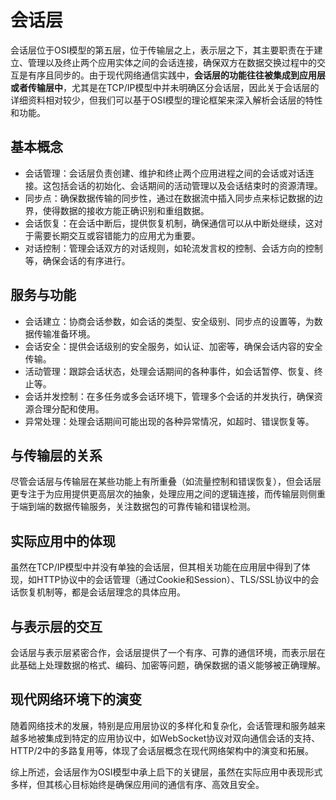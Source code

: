 # 会话层

会话层位于OSI模型的第五层，位于传输层之上，表示层之下，其主要职责在于建立、管理以及终止两个应用实体之间的会话连接，确保双方在数据交换过程中的交互是有序且同步的。由于现代网络通信实践中，**会话层的功能往往被集成到应用层或者传输层中**，尤其是在TCP/IP模型中并未明确区分会话层，因此关于会话层的详细资料相对较少，但我们可以基于OSI模型的理论框架来深入解析会话层的特性和功能。

## 基本概念

* 会话管理：会话层负责创建、维护和终止两个应用进程之间的会话或对话连接。这包括会话的初始化、会话期间的活动管理以及会话结束时的资源清理。
* 同步点：确保数据传输的同步性，通过在数据流中插入同步点来标记数据的边界，使得数据的接收方能正确识别和重组数据。
* 会话恢复：在会话中断后，提供恢复机制，确保通信可以从中断处继续，这对于需要长期交互或容错能力的应用尤为重要。
* 对话控制：管理会话双方的对话规则，如轮流发言权的控制、会话方向的控制等，确保会话的有序进行。

## 服务与功能

* 会话建立：协商会话参数，如会话的类型、安全级别、同步点的设置等，为数据传输准备环境。
* 会话安全：提供会话级别的安全服务，如认证、加密等，确保会话内容的安全传输。
* 活动管理：跟踪会话状态，处理会话期间的各种事件，如会话暂停、恢复、终止等。
* 会话并发控制：在多任务或多会话环境下，管理多个会话的并发执行，确保资源合理分配和使用。
* 异常处理：处理会话期间可能出现的各种异常情况，如超时、错误恢复等。

## 与传输层的关系

尽管会话层与传输层在某些功能上有所重叠（如流量控制和错误恢复），但会话层更专注于为应用提供更高层次的抽象，处理应用之间的逻辑连接，而传输层则侧重于端到端的数据传输服务，关注数据包的可靠传输和错误检测。

## 实际应用中的体现

虽然在TCP/IP模型中并没有单独的会话层，但其相关功能在应用层中得到了体现，如HTTP协议中的会话管理（通过Cookie和Session）、TLS/SSL协议中的会话恢复机制等，都是会话层理念的具体应用。

## 与表示层的交互

会话层与表示层紧密合作，会话层提供了一个有序、可靠的通信环境，而表示层在此基础上处理数据的格式、编码、加密等问题，确保数据的语义能够被正确理解。

## 现代网络环境下的演变

随着网络技术的发展，特别是应用层协议的多样化和复杂化，会话管理和服务越来越多地被集成到特定的应用协议中，如WebSocket协议对双向通信会话的支持、HTTP/2中的多路复用等，体现了会话层概念在现代网络架构中的演变和拓展。

综上所述，会话层作为OSI模型中承上启下的关键层，虽然在实际应用中表现形式多样，但其核心目标始终是确保应用间的通信有序、高效且安全。
